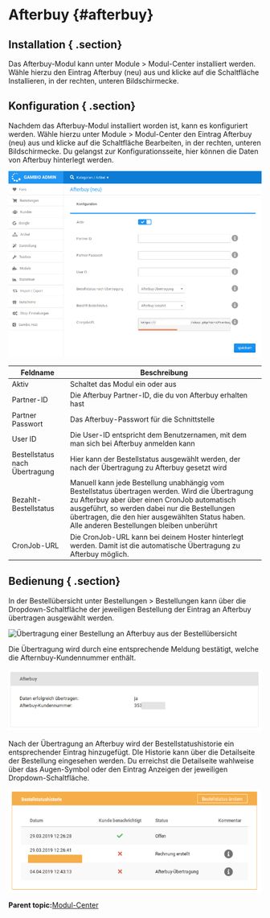 # Afterbuy {#afterbuy}

## Installation { .section}

Das Afterbuy-Modul kann unter Module \> Modul-Center installiert werden. Wähle hierzu den Eintrag Afterbuy \(neu\) aus und klicke auf die Schaltfläche Installieren, in der rechten, unteren Bildschirmecke.

## Konfiguration { .section}

Nachdem das Afterbuy-Modul installiert worden ist, kann es konfiguriert werden. Wähle hierzu unter Module \> Modul-Center den Eintrag Afterbuy \(neu\) aus und klicke auf die Schaltfläche Bearbeiten, in der rechten, unteren Bildschirmecke. Du gelangst zur Konfigurationsseite, hier können die Daten von Afterbuy hinterlegt werden.

![](Bilder/afterbuy/afterbuy001.png "Die Konfigurationsseite des Afterbuy-Moduls")

|Feldname|Beschreibung|
|--------|------------|
|Aktiv|Schaltet das Modul ein oder aus|
|Partner-ID|Die Afterbuy Partner-ID, die du von Afterbuy erhalten hast|
|Partner Passwort|Das Afterbuy-Passwort für die Schnittstelle|
|User ID|Die User-ID entspricht dem Benutzernamen, mit dem man sich bei Afterbuy anmelden kann|
|Bestellstatus nach Übertragung|Hier kann der Bestellstatus ausgewählt werden, der nach der Übertragung zu Afterbuy gesetzt wird|
|Bezahlt-Bestellstatus|Manuell kann jede Bestellung unabhängig vom Bestellstatus übertragen werden. Wird die Übertragung zu Afterbuy aber über einen CronJob automatisch ausgeführt, so werden dabei nur die Bestellungen übertragen, die den hier ausgewählten Status haben. Alle anderen Bestellungen bleiben unberührt|
|CronJob-URL|Die CronJob-URL kann bei deinem Hoster hinterlegt werden. Damit ist die automatische Übertragung zu Afterbuy möglich.|

## Bedienung { .section}

In der Bestellübersicht unter Bestellungen \> Bestellungen kann über die Dropdown-Schaltfläche der jeweiligen Bestellung der Eintrag an Afterbuy übertragen ausgewählt werden.

![](Bilder/afterbuy/20190404_001.png "Übertragung einer Bestellung an Afterbuy aus der
        Bestellübersicht")

Die Übertragung wird durch eine entsprechende Meldung bestätigt, welche die Afternbuy-Kundennummer enthält.

![](Bilder/afterbuy/20190404_003.png "Meldung nach Übertragung der Bestellung zu Afterbuy")

Nach der Übertragung an Afterbuy wird der Bestellstatushistorie ein entsprechender Eintrag hinzugefügt. DIe Historie kann über die Detailseite der Bestellung eingesehen werden. Du erreichst die Detailseite wahlweise über das Augen-Symbol oder den Eintrag Anzeigen der jeweiligen Dropdown-Schaltfläche.

![](Bilder/afterbuy/20190404_005.png "Afterbuy-Eintrag in der Bestellstatushistorie")

**Parent topic:**[Modul-Center](7_4_Modul_Center.md)


